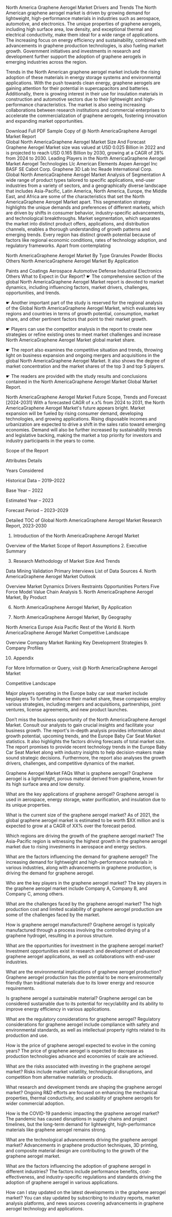 North America Graphene Aerogel Market Drivers and Trends
The North American graphene aerogel market is driven by growing demand for lightweight, high-performance materials in industries such as aerospace, automotive, and electronics. The unique properties of graphene aerogels, including high surface area, low density, and exceptional thermal and electrical conductivity, make them ideal for a wide range of applications. The increasing focus on energy efficiency and sustainability, combined with advancements in graphene production technologies, is also fueling market growth. Government initiatives and investments in research and development further support the adoption of graphene aerogels in emerging industries across the region.

Trends in the North American graphene aerogel market include the rising adoption of these materials in energy storage systems and environmental applications. With the push towards clean energy, graphene aerogels are gaining attention for their potential in supercapacitors and batteries. Additionally, there is growing interest in their use for insulation materials in construction and automotive sectors due to their lightweight and high-performance characteristics. The market is also seeing increasing collaborations between research institutions and commercial enterprises to accelerate the commercialization of graphene aerogels, fostering innovation and expanding market opportunities.

Download Full PDF Sample Copy of @ North AmericaGraphene Aerogel Market Report  
Global North AmericaGraphene Aerogel Market Size And Forecast
Graphene Aerogel Market size was valued at USD 0.025 Billion in 2022 and is projected to reach USD 0.165 Billion by 2030, growing at a CAGR of 28% from 2024 to 2030.
Leading Players in the North AmericaGraphene Aerogel Market
Aerogel Technologies Llc
American Elements
Aspen Aerogel Inc
BASF SE
Cabot Corp.
Graphene 3D Lab Inc
Reade International Corp.
Global North AmericaGraphene Aerogel Market Analysis of Segmentation
A wide range of product types tailored to specific applications, end-user industries from a variety of sectors, and a geographically diverse landscape that includes Asia-Pacific, Latin America, North America, Europe, the Middle East, and Africa are some of the characteristics that set the North AmericaGraphene Aerogel Market apart. This segmentation strategy highlights the unique demands and preferences of different markets, which are driven by shifts in consumer behavior, industry-specific advancements, and technological breakthroughs. Market segmentation, which separates the market into distinct product offers, applications, and distribution channels, enables a thorough understanding of growth patterns and emerging trends. Every region has distinct growth potential because of factors like regional economic conditions, rates of technology adoption, and regulatory frameworks. Apart from contemplating

North AmericaGraphene Aerogel Market By Type
Granules
Powder
Blocks
Others
North AmericaGraphene Aerogel Market By Application

Paints and Coatings
Aerospace
Automotive
Defense
Industrial
Electronics
Others
What to Expect in Our Report?
☛ The comprehensive section of the global North AmericaGraphene Aerogel Market report is devoted to market dynamics, including influencing factors, market drivers, challenges, opportunities, and trends.

☛ Another important part of the study is reserved for the regional analysis of the Global North AmericaGraphene Aerogel Market, which evaluates key regions and countries in terms of growth potential, consumption, market share, and other pertinent factors that point to their market growth.

☛ Players can use the competitor analysis in the report to create new strategies or refine existing ones to meet market challenges and increase North AmericaGraphene Aerogel Market global market share.

☛ The report also examines the competitive situation and trends, throwing light on business expansion and ongoing mergers and acquisitions in the global North AmericaGraphene Aerogel Market. It also shows the degree of market concentration and the market shares of the top 3 and top 5 players.

☛ The readers are provided with the study results and conclusions contained in the North AmericaGraphene Aerogel Market Global Market Report.

North AmericaGraphene Aerogel Market Future Scope, Trends and Forecast [2024-2031]
With a forecasted CAGR of x.x% from 2024 to 2031, the North AmericaGraphene Aerogel Market's future appears bright. Market expansion will be fueled by rising consumer demand, developing technologies, and growing applications. Rising disposable incomes and urbanization are expected to drive a shift in the sales ratio toward emerging economies. Demand will also be further increased by sustainability trends and legislative backing, making the market a top priority for investors and industry participants in the years to come.

Scope of the Report

Attributes Details

Years Considered

Historical Data – 2019–2022

Base Year – 2022

Estimated Year – 2023

Forecast Period – 2023–2029

Detailed TOC of Global North AmericaGraphene Aerogel Market Research Report, 2023-2030
1. Introduction of the North AmericaGraphene Aerogel Market

Overview of the Market
Scope of Report
Assumptions
2. Executive Summary

3. Research Methodology of Market Size And Trends

Data Mining
Validation
Primary Interviews
List of Data Sources
4. North AmericaGraphene Aerogel Market Outlook

Overview
Market Dynamics
Drivers
Restraints
Opportunities
Porters Five Force Model
Value Chain Analysis
5. North AmericaGraphene Aerogel Market, By Product

6. North AmericaGraphene Aerogel Market, By Application

7. North AmericaGraphene Aerogel Market, By Geography

North America
Europe
Asia Pacific
Rest of the World
8. North AmericaGraphene Aerogel Market Competitive Landscape

Overview
Company Market Ranking
Key Development Strategies
9. Company Profiles

10. Appendix

For More Information or Query, visit @ North AmericaGraphene Aerogel Market

Competitive Landscape

Major players operating in the Europe baby car seat market include keyplayers To further enhance their market share, these companies employ various strategies, including mergers and acquisitions, partnerships, joint ventures, license agreements, and new product launches.

Don’t miss the business opportunity of the North AmericaGraphene Aerogel Market. Consult our analysts to gain crucial insights and facilitate your business growth.
The report's in-depth analysis provides information about growth potential, upcoming trends, and the Europe Baby Car Seat Market statistics. It also highlights the factors driving forecasts of total market size. The report promises to provide recent technology trends in the Europe Baby Car Seat Market along with industry insights to help decision-makers make sound strategic decisions. Furthermore, the report also analyses the growth drivers, challenges, and competitive dynamics of the market.

Graphene Aerogel Market FAQs
What is graphene aerogel?
Graphene aerogel is a lightweight, porous material derived from graphene, known for its high surface area and low density.

What are the key applications of graphene aerogel?
Graphene aerogel is used in aerospace, energy storage, water purification, and insulation due to its unique properties.

What is the current size of the graphene aerogel market?
As of 2021, the global graphene aerogel market is estimated to be worth $XX million and is expected to grow at a CAGR of XX% over the forecast period.

Which regions are driving the growth of the graphene aerogel market?
The Asia-Pacific region is witnessing the highest growth in the graphene aerogel market due to rising investments in aerospace and energy sectors.

What are the factors influencing the demand for graphene aerogel?
The increasing demand for lightweight and high-performance materials in various industries, along with advancements in graphene production, is driving the demand for graphene aerogel.

Who are the key players in the graphene aerogel market?
The key players in the graphene aerogel market include Company A, Company B, and Company C, among others.

What are the challenges faced by the graphene aerogel market?
The high production cost and limited scalability of graphene aerogel production are some of the challenges faced by the market.

How is graphene aerogel manufactured?
Graphene aerogel is typically manufactured through a process involving the controlled drying of a graphene hydrogel, resulting in a porous structure.

What are the opportunities for investment in the graphene aerogel market?
Investment opportunities exist in research and development of advanced graphene aerogel applications, as well as collaborations with end-user industries.

What are the environmental implications of graphene aerogel production?
Graphene aerogel production has the potential to be more environmentally friendly than traditional materials due to its lower energy and resource requirements.

Is graphene aerogel a sustainable material?
Graphene aerogel can be considered sustainable due to its potential for recyclability and its ability to improve energy efficiency in various applications.

What are the regulatory considerations for graphene aerogel?
Regulatory considerations for graphene aerogel include compliance with safety and environmental standards, as well as intellectual property rights related to its production and use.

How is the price of graphene aerogel expected to evolve in the coming years?
The price of graphene aerogel is expected to decrease as production technologies advance and economies of scale are achieved.

What are the risks associated with investing in the graphene aerogel market?
Risks include market volatility, technological disruptions, and competition from alternative materials or products.

What research and development trends are shaping the graphene aerogel market?
Ongoing R&D efforts are focused on enhancing the mechanical properties, thermal conductivity, and scalability of graphene aerogels for wider commercial adoption.

How is the COVID-19 pandemic impacting the graphene aerogel market?
The pandemic has caused disruptions in supply chains and project timelines, but the long-term demand for lightweight, high-performance materials like graphene aerogel remains strong.

What are the technological advancements driving the graphene aerogel market?
Advancements in graphene production techniques, 3D printing, and composite material design are contributing to the growth of the graphene aerogel market.

What are the factors influencing the adoption of graphene aerogel in different industries?
The factors include performance benefits, cost-effectiveness, and industry-specific regulations and standards driving the adoption of graphene aerogel in various applications.

How can I stay updated on the latest developments in the graphene aerogel market?
You can stay updated by subscribing to industry reports, market analysis platforms, and news sources covering advancements in graphene aerogel technology and applications.
